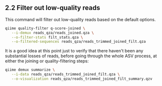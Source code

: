 ## 2.2 Filter out low-quality reads

This command will filter out low-quality reads based on the default options.

```bash
qiime quality-filter q-score-joined \
   --i-demux reads_qza/reads_joined.qza \
   --o-filter-stats filt_stats.qza \
   --o-filtered-sequences reads_qza/reads_trimmed_joined_filt.qza
```

It is a good idea at this point just to verify that there haven't been any substantial losses of reads, before going through the whole ASV process, at either the joining or quality-filtering steps:

```bash
qiime demux summarize \
   --i-data reads_qza/reads_trimmed_joined_filt.qza \
   --o-visualization reads_qza/reads_trimmed_joined_filt_summary.qzv
```
